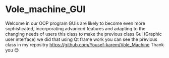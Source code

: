 # Vole_machine_GUI
Welcome in our OOP program
GUIs are likely to become even more sophisticated, incorporating advanced features and adapting to the changing needs of users
this class to make the previous class Gui (Graphic user interface) we did that using Qt frame work 
you can see the previous class in my repositry https://github.com/Yousef-karem/Vole_Machine 
Thank you 😊

